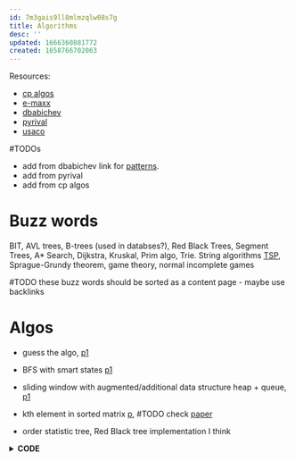 ```yaml
---
id: 7m3gais9ll8mlmzqlw08s7g
title: Algorithms
desc: ''
updated: 1666360881772
created: 1658766702063
---
```



Resources:
- [cp algos](https://cp-algorithms.com/)
- [e-maxx](https://github.com/e-maxx-eng/e-maxx-eng)
- [dbabichev](https://flykiller.github.io/)
- [pyrival](https://github.com/ngocuong0105/PyRival)
- [usaco](https://usaco.guide/CPH.pdf)

#TODOs 
- add from dbabichev link for [patterns](https://flykiller.github.io/coding%20ideas/).
- add from pyrival
- add from cp algos
# Buzz words
BIT, AVL trees, B-trees (used in databses?), Red Black Trees, Segment Trees, A* Search, Dijkstra, Kruskal, Prim algo, Trie. String algorithms 
[TSP](https://leetcode.com/problems/find-the-shortest-superstring/), Sprague-Grundy theorem, game theory, normal incomplete games

#TODO
these buzz words should be sorted as a content page - maybe use backlinks

# Algos


- guess the algo, [p1](https://leetcode.com/problems/shortest-path-with-alternating-colors/)

- BFS with smart states [p1](https://leetcode.com/problems/shortest-path-visiting-all-nodes/)

- sliding window with augmented/additional data structure heap + queue, [p1](https://leetcode.com/problems/longest-continuous-subarray-with-absolute-diff-less-than-or-equal-to-limit/)


- kth element in sorted matrix [p](https://leetcode.com/problems/kth-smallest-element-in-a-sorted-matrix/), #TODO check
[paper](https://github.com/ngocuong0105/dendron-wiki/blob/main/vault/assets/files/Engineering/X%2BY.pdf)

- order statistic tree, Red Black tree implementation I think

<details>
<summary> <b>CODE</b> </summary>

```Python
from sortedcontainers import SortedList
sl.add(num)
sl.bisect_left(num) # get order statistic
sl.remove(num)
```
</details>
